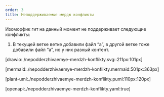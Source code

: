 ```yaml
---
order: 3
title: Неподдерживаемые мердж конфликты
---
```


Изоморфик гит на данный момент не поддерживает следующие конфликты:

1. В текущей ветке ветке добавили файл “a”, в другой ветке тоже добавили файл “a”, но у них разный контент.

[drawio:./nepodderzhivaemye-merdzh-konflikty.svg::211px:101px]

[mermaid:./nepodderzhivaemye-merdzh-konflikty.mermaid:501px:363px]

[plant-uml:./nepodderzhivaemye-merdzh-konflikty.puml:110px:120px]

[openapi:./nepodderzhivaemye-merdzh-konflikty.yaml:true]